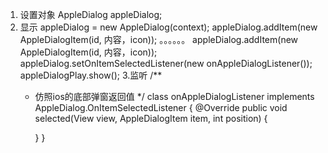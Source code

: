 1. 设置对象
AppleDialog appleDialog;
2. 显示
appleDialog = new AppleDialog(context);
appleDialog.addItem(new AppleDialogItem(id, 内容，icon));
。。。。。。
appleDialog.addItem(new AppleDialogItem(id, 内容，icon));
appleDialog.setOnItemSelectedListener(new onAppleDialogListener());
appleDialogPlay.show();
3.监听
    /**
     * 仿照ios的底部弹窗返回值
     */
    class onAppleDialogListener implements AppleDialog.OnItemSelectedListener {
        @Override
        public void selected(View view, AppleDialogItem item, int position) {

        }
    }

